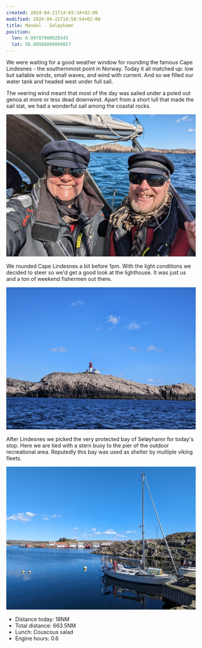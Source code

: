 ```yaml
---
created: 2024-04-21T14:03:34+02:00
modified: 2024-04-21T14:58:54+02:00
title: Mandal - Seløyhamn
position:
  lon: 6.99787000020345
  lat: 58.00588899999857
---
```


We were waiting for a good weather window for rounding the famous Cape Lindesnes - the southernmost point in Norway. Today it all matched up: low but sailable winds, small waves, and wind with current. And so we filled our water tank and headed west under full sail.

The veering wind meant that most of the day was sailed under a poled out genoa at more or less dead downwind. Apart from a short lull that made the sail slat, we had a wonderful sail among the coastal rocks.

![Image](../2024/090b9d22b1d786c861dae8ffe668d798.jpg) 

We rounded Cape Lindesnes a bit before 1pm. With the light conditions we decided to steer so we'd get a good look at the lighthouse. It was just us and a ton of weekend fishermen out there.

![Image](../2024/2ea6e85a479ab280a5039218828131b3.jpg) 

After Lindesnes we picked the very protected bay of Seløyhamn for today's stop. Here we are tied with a stern buoy to the pier of the outdoor recreational area. Reputedly this bay was used as shelter by multiple viking fleets.

![Image](../2024/5f96ddca348332fcdf932c73ac484d78.jpg) 

* Distance today: 18NM
* Total distance: 663.5NM
* Lunch: Couscous salad
* Engine hours: 0.6
